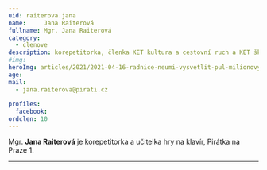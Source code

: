 ```yaml
---
uid: raiterova.jana
name:     Jana Raiterová
fullname: Mgr. Jana Raiterová
category:
  - clenove
description: korepetitorka, členka KET kultura a cestovní ruch a KET školství
#img: 
heroImg: articles/2021/2021-04-16-radnice-neumi-vysvetlit-pul-milionovy-pro-valentu.jpg
age: 
mail:
  - jana.raiterova@pirati.cz
 
profiles:
  facebook: 
ordclen: 10
---
```


Mgr. **Jana Raiterová** je korepetitorka a učitelka hry na klavír, Pirátka na Praze 1. 

---

